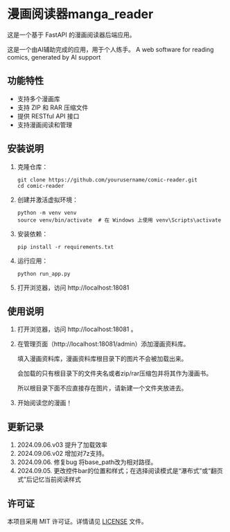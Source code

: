 # 漫画阅读器manga_reader

这是一个基于 FastAPI 的漫画阅读器后端应用。

这是一个由AI辅助完成的应用，用于个人练手。
A web software for reading comics, generated by AI support

## 功能特性

- 支持多个漫画库
- 支持 ZIP 和 RAR 压缩文件
- 提供 RESTful API 接口
- 支持漫画阅读和管理

## 安装说明

1. 克隆仓库：
   ```
   git clone https://github.com/yourusername/comic-reader.git
   cd comic-reader
   ```

2. 创建并激活虚拟环境：
   ```
   python -m venv venv
   source venv/bin/activate  # 在 Windows 上使用 venv\Scripts\activate
   ```

3. 安装依赖：
   ```
   pip install -r requirements.txt
   ```

4. 运行应用：
   ```
   python run_app.py
   ```

5. 打开浏览器，访问 http://localhost:18081

## 使用说明

1. 打开浏览器，访问 http://localhost:18081 。

2. 在管理页面（http://localhost:18081/admin）添加漫画资料库。

   填入漫画资料库，漫画资料库根目录下的图片不会被加载出来。

   会加载的只有根目录下的文件夹名或者zip/rar压缩包并将其作为漫画书。

   所以根目录下面不应直接存在图片，请新建一个文件夹放进去。

3. 开始阅读您的漫画！

## 更新记录

1. 2024.09.06.v03 提升了加载效率
2. 2024.09.06.v02 增加对7z支持。 
3. 2024.09.06. 修复bug 将base_path改为相对路径。 
4. 2024.09.05. 更改控件bar的位置和样式；在选择阅读模式是“瀑布式”或“翻页式”后记忆当前阅读样式

## 许可证

本项目采用 MIT 许可证。详情请见 [LICENSE](LICENSE) 文件。
